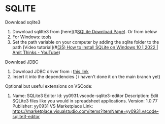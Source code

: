 # SQLITE
Download sqlite3
1. Download sqlilte3 from [here](#[SQLite Download Page](https://www.sqlite.org/download.html)). Or from below
2. For Windows: [tools](#https://www.sqlite.org/2023/sqlite-tools-win32-x86-3420000.zip) 
4. Set the path variable on your computer by adding the sqlite folder to the path [Video tutorial](#[(35) How to install SQLite on Windows 10 | 2022 | Amit Thinks - YouTube](https://www.youtube.com/watch?v=L3FwRRx6bqo))

Download JDBC
1. Download JDBC driver from : [this link](#https://github.com/xerial/sqlite-jdbc/releases/download/3.42.0.0/sqlite-jdbc-3.42.0.0.jar)
2. Insert it into the dependencies ( i haven't done it on the main branch yet)

Optional but useful extensions on VSCode: 
1. Name: SQLite3 Editor
	Id: yy0931.vscode-sqlite3-editor
	Description: Edit SQLite3 files like you would in spreadsheet applications.
	Version: 1.0.77
	Publisher: yy0931
	VS Marketplace Link: https://marketplace.visualstudio.com/items?itemName=yy0931.vscode-sqlite3-editor

